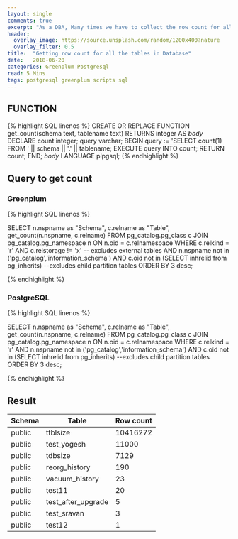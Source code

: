 ```yaml
---
layout: single
comments: true
excerpt: "As a DBA, Many times we have to collect the row count for all the tables in database. Below are the two steps that can fulfill the requirement of getting the row count of all tables."
header:
  overlay_image: https://source.unsplash.com/random/1200x400?nature
  overlay_filter: 0.5
title:  "Getting row count for all the tables in Database"
date:   2018-06-20
categories: Greenplum Postgresql
read: 5 Mins
tags: postgresql greenplum scripts sql
---
```




## FUNCTION
{% highlight SQL linenos %}
CREATE OR REPLACE FUNCTION 
get_count(schema text, tablename text) RETURNS integer
AS
$body$
DECLARE
  count integer;
  query varchar;
BEGIN
  query := 'SELECT count(1) FROM ' || schema || '.' || tablename;
  EXECUTE query INTO count;
  RETURN count;
END;
$body$
LANGUAGE plpgsql;
{% endhighlight %}

## Query to get count

### Greenplum
{% highlight SQL linenos %}

SELECT
     n.nspname as "Schema",
     c.relname as "Table",
     get_count(n.nspname, c.relname)
FROM pg_catalog.pg_class c
     JOIN pg_catalog.pg_namespace n ON n.oid = c.relnamespace
WHERE c.relkind = 'r'
AND c.relstorage != 'x'  -- excludes external tables
AND n.nspname not in ('pg_catalog','information_schema')
AND c.oid not in (SELECT inhrelid from pg_inherits)  --excludes child partition tables
ORDER BY 3 desc;

{% endhighlight %}

### PostgreSQL

{% highlight SQL linenos %}

SELECT
     n.nspname as "Schema",
     c.relname as "Table",
     get_count(n.nspname, c.relname)
FROM pg_catalog.pg_class c
     JOIN pg_catalog.pg_namespace n ON n.oid = c.relnamespace
WHERE c.relkind = 'r'
AND n.nspname not in ('pg_catalog','information_schema')
AND c.oid not in (SELECT inhrelid from pg_inherits)  --excludes child partition tables
ORDER BY 3 desc;

{% endhighlight %}

## Result

Schema |               Table               | Row count
-------|-----------------------------------|-----------
public | ttblsize                          |   10416272
public | test_yogesh                       |      11000
public | tdbsize                           |       7129
public | reorg_history                     |        190
public | vacuum_history                    |         23
public | test11                            |         20
public | test_after_upgrade                |          5
public | test_sravan                       |          3
public | test12                            |          1
